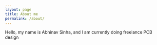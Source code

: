 ```yaml
---
layout: page
title: About me
permalink: /about/
---
```


Hello, my name is Abhinav Sinha, and I am currently doing freelance PCB design